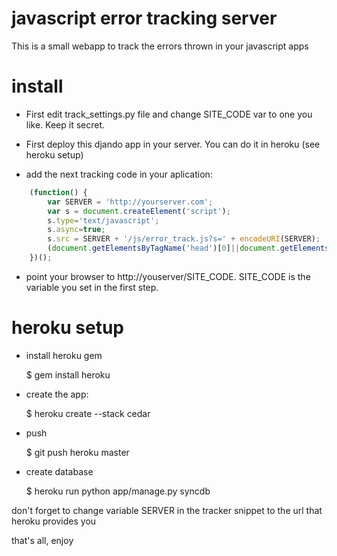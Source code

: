 javascript error tracking server
================================

This is a small webapp to track the errors thrown in your javascript apps

install
======

- First edit track_settings.py file and change SITE_CODE var to one you like. Keep it secret.

- First deploy this djando app in your server. You can do it in heroku (see heroku setup)
- add the next tracking code in your aplication:

```javascript
    (function() {
        var SERVER = 'http://yourserver.com';
        var s = document.createElement('script');
        s.type='text/javascript';
        s.async=true;
        s.src = SERVER + '/js/error_track.js?s=' + encodeURI(SERVER);
        (document.getElementsByTagName('head')[0]||document.getElementsByTagName('body')[0]).appendChild(s);
    })();
```

- point your browser to http://youserver/SITE_CODE. SITE_CODE is the variable you set in the first step.


heroku setup
============

- install heroku gem 
    
    $ gem install heroku

- create the app:

    $ heroku create --stack cedar

- push 
    
    $ git push heroku master

- create database
    
    $ heroku run python app/manage.py syncdb


don't forget to change variable SERVER in the tracker snippet to the url that heroku provides you

that's all, enjoy
